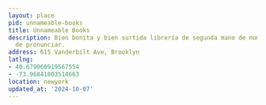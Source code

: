 ```yaml
---
layout: place
pid: unnameable-books
title: Unnameable Books
description: Bien bonita y bien surtida librería de segunda mano de nombre difícil
  de pronunciar.
address: 615 Vanderbilt Ave, Brooklyn
latlng:
- 40.679060919567554
- -73.96841803514663
location: newyork
updated_at: '2024-10-07'
---
```

